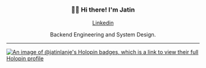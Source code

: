 <h3 align="center">🙋🏻 Hi there! I'm Jatin</h3>
<p align="center">
  <a href="https://www.linkedin.com/in/jatinlanje/">Linkedin</a> 
</p>
<p align="center">
  Backend Engineering and System Design.
</p>

---

[![An image of @jatinlanje's Holopin badges, which is a link to view their full Holopin profile](https://holopin.me/jatinlanje)](https://holopin.io/@jatinlanje)



  

